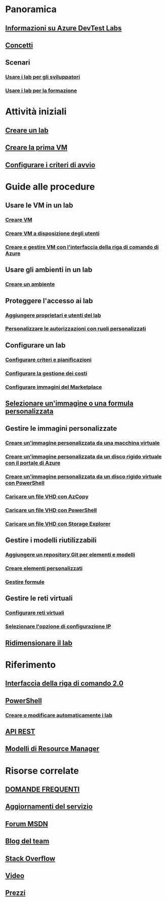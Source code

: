 # Panoramica
## [Informazioni su Azure DevTest Labs](devtest-lab-overview.md)
## [Concetti](devtest-lab-concepts.md)
## Scenari
### [Usare i lab per gli sviluppatori](devtest-lab-developer-lab.md)
### [Usare i lab per la formazione](devtest-lab-training-lab.md)

# Attività iniziali
## [Creare un lab](devtest-lab-create-lab.md)
## [Creare la prima VM](devtest-lab-create-first-vm.md)
## [Configurare i criteri di avvio](devtest-lab-get-started-with-lab-policies.md)

# Guide alle procedure
## Usare le VM in un lab
### [Creare VM](devtest-lab-add-vm.md)
### [Creare VM a disposizione degli utenti](devtest-lab-add-claimable-vm.md)
### [Creare e gestire VM con l'interfaccia della riga di comando di Azure](devtest-lab-vmcli.md)

## Usare gli ambienti in un lab
### [Creare un ambiente](devtest-lab-create-environment-from-arm.md)

## Proteggere l'accesso ai lab
### [Aggiungere proprietari e utenti del lab](devtest-lab-add-devtest-user.md)
### [Personalizzare le autorizzazioni con ruoli personalizzati](devtest-lab-grant-user-permissions-to-specific-lab-policies.md)

## Configurare un lab
### [Configurare criteri e pianificazioni](devtest-lab-set-lab-policy.md)
### [Configurare la gestione dei costi](devtest-lab-configure-cost-management.md)
### [Configurare immagini del Marketplace](devtest-lab-configure-marketplace-images.md)

## [Selezionare un'immagine o una formula personalizzata](devtest-lab-comparing-vm-base-image-types.md)

## Gestire le immagini personalizzate
### [Creare un'immagine personalizzata da una macchina virtuale](devtest-lab-create-custom-image-from-vm-using-portal.md)
### [Creare un'immagine personalizzata da un disco rigido virtuale con il portale di Azure](devtest-lab-create-template.md)
### [Creare un'immagine personalizzata da un disco rigido virtuale con PowerShell](devtest-lab-create-custom-image-from-vhd-using-powershell.md)
### [Caricare un file VHD con AzCopy](devtest-lab-upload-vhd-using-azcopy.md)
### [Caricare un file VHD con PowerShell](devtest-lab-upload-vhd-using-powershell.md)
### [Caricare un file VHD con Storage Explorer](devtest-lab-upload-vhd-using-storage-explorer.md)

## Gestire i modelli riutilizzabili
### [Aggiungere un repository Git per elementi e modelli](devtest-lab-add-artifact-repo.md)
### [Creare elementi personalizzati](devtest-lab-artifact-author.md)
### [Gestire formule](devtest-lab-manage-formulas.md)

## Gestire le reti virtuali
### [Configurare reti virtuali](devtest-lab-configure-vnet.md)
### [Selezionare l'opzione di configurazione IP](devtest-lab-shared-ip.md)

## [Ridimensionare il lab](devtest-lab-scale-lab.md)

# Riferimento
## [Interfaccia della riga di comando 2.0](/cli/azure/lab)
## [PowerShell](/powershell/module/azurerm.devtestlabs/#devtest_labs)
### [Creare o modificare automaticamente i lab](devtest-lab-use-arm-and-powershell-for-lab-resources.md)
## [API REST](https://docs.microsoft.com/rest/api/dtl/)
## [Modelli di Resource Manager](https://github.com/Azure/azure-devtestlab/tree/master/Samples)


# Risorse correlate
## [DOMANDE FREQUENTI](devtest-lab-faq.md)
## [Aggiornamenti del servizio](https://azure.microsoft.com/updates/?product=devtest-lab)
## [Forum MSDN](https://social.msdn.microsoft.com/Forums/en-US/home?forum=AzureDevTestLabs)
## [Blog del team](https://blogs.msdn.microsoft.com/devtestlab/)
## [Stack Overflow](http://stackoverflow.com/questions/tagged/azure-devtest-labs)
## [Video](https://azure.microsoft.com/documentation/videos/index/?services=devtest-lab)
## [Prezzi](https://azure.microsoft.com/pricing/details/devtest-lab/)
